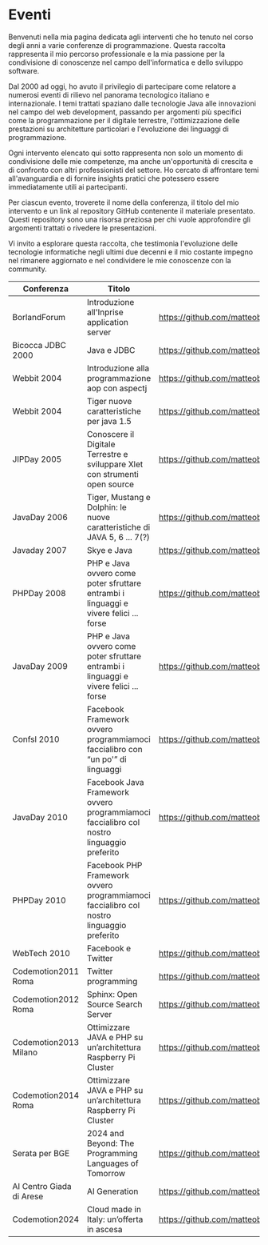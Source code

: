 # Eventi

Benvenuti nella mia pagina dedicata agli interventi che ho tenuto nel corso degli anni a varie conferenze di programmazione. Questa raccolta rappresenta il mio percorso professionale e la mia passione per la condivisione di conoscenze nel campo dell'informatica e dello sviluppo software.

Dal 2000 ad oggi, ho avuto il privilegio di partecipare come relatore a numerosi eventi di rilievo nel panorama tecnologico italiano e internazionale. I temi trattati spaziano dalle tecnologie Java alle innovazioni nel campo del web development, passando per argomenti più specifici come la programmazione per il digitale terrestre, l'ottimizzazione delle prestazioni su architetture particolari e l'evoluzione dei linguaggi di programmazione.

Ogni intervento elencato qui sotto rappresenta non solo un momento di condivisione delle mie competenze, ma anche un'opportunità di crescita e di confronto con altri professionisti del settore. Ho cercato di affrontare temi all'avanguardia e di fornire insights pratici che potessero essere immediatamente utili ai partecipanti.

Per ciascun evento, troverete il nome della conferenza, il titolo del mio intervento e un link al repository GitHub contenente il materiale presentato. Questi repository sono una risorsa preziosa per chi vuole approfondire gli argomenti trattati o rivedere le presentazioni.

Vi invito a esplorare questa raccolta, che testimonia l'evoluzione delle tecnologie informatiche negli ultimi due decenni e il mio costante impegno nel rimanere aggiornato e nel condividere le mie conoscenze con la community.

| Conferenza | Titolo | Repository | Lingua |
|-----------------|-------------|-------------|---|
| BorlandForum | Introduzione all'Inprise application server | https://github.com/matteobaccan/BorlandForum2000 | IT |
| Bicocca JDBC 2000 | Java e JDBC | https://github.com/matteobaccan/BicoccaJDBC2000 | IT |
| Webbit 2004 | Introduzione alla programmazione aop con aspectj | https://github.com/matteobaccan/Webbit04 | IT |
| Webbit 2004 | Tiger nuove caratteristiche per java 1.5 | https://github.com/matteobaccan/Webbit04 | IT |
| JIPDay 2005 | Conoscere il Digitale Terrestre e sviluppare Xlet con strumenti open source | https://github.com/matteobaccan/JIPDay2005 | IT |
| JavaDay 2006 | Tiger, Mustang e Dolphin: le nuove caratteristiche di JAVA 5, 6 ... 7(?) | https://github.com/matteobaccan/Javaday2006 | IT |
| Javaday 2007 | Skye e Java | https://github.com/matteobaccan/Javaday2007 | IT |
| PHPDay 2008 | PHP e Java ovvero come poter sfruttare entrambi i linguaggi e vivere felici ... forse | https://github.com/matteobaccan/PHPDay2008 | IT |
| JavaDay 2009 | PHP e Java ovvero come poter sfruttare entrambi i linguaggi e vivere felici ... forse | https://github.com/matteobaccan/Javaday2009 | IT |
| Confsl 2010 | Facebook Framework ovvero programmiamoci faccialibro con “un po'” di linguaggi | https://github.com/matteobaccan/Confsl2010 | IT |
| JavaDay 2010 | Facebook Java Framework ovvero programmiamoci faccialibro col nostro linguaggio preferito | https://github.com/matteobaccan/Javaday2010 | IT |
| PHPDay 2010 | Facebook PHP Framework ovvero programmiamoci faccialibro col nostro linguaggio preferito | https://github.com/matteobaccan/PHPDay2010 | IT |
| WebTech 2010 | Facebook e Twitter | https://github.com/matteobaccan/Webtech2010 | IT |
| Codemotion2011 Roma | Twitter programming | https://github.com/matteobaccan/Codemotion2011 | IT |
| Codemotion2012 Roma | Sphinx: Open Source Search Server  | https://github.com/matteobaccan/Codemotion2012 | IT |
| Codemotion2013 Milano | Ottimizzare JAVA e PHP su un’architettura Raspberry Pi Cluster  | https://github.com/matteobaccan/Codemotion2013 | IT |
| Codemotion2014 Roma | Ottimizzare JAVA e PHP su un’architettura Raspberry Pi Cluster  | https://github.com/matteobaccan/Codemotion2014 | IT |
| Serata per BGE | 2024 and Beyond: The Programming Languages of Tomorrow | https://github.com/matteobaccan/ProgrammingLanguagesOfTomorrow | EN |
| AI Centro Giada di Arese | AI Generation | https://github.com/matteobaccan/AIGeneration | EN - IT |
| Codemotion2024 | Cloud made in Italy: un’offerta in ascesa | https://github.com/matteobaccan/Codemotion2024 | IT |
